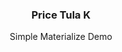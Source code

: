 <p align="center">
  <h3 align="center">Price Tula K</h3>

  <p align="center">
    Simple Materialize Demo
  </p>
</p>
